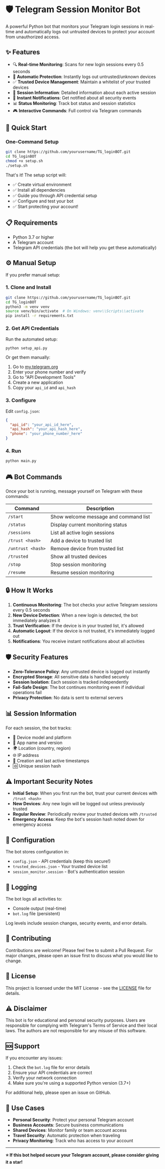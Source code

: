 # 🛡️ Telegram Session Monitor Bot

A powerful Python bot that monitors your Telegram login sessions in real-time and automatically logs out untrusted devices to protect your account from unauthorized access.

## ✨ Features

- 🔍 **Real-time Monitoring**: Scans for new login sessions every 0.5 seconds
- 🚨 **Automatic Protection**: Instantly logs out untrusted/unknown devices
- ✅ **Trusted Device Management**: Maintain a whitelist of your trusted devices
- 📱 **Session Information**: Detailed information about each active session
- 🔔 **Instant Notifications**: Get notified about all security events
- 📊 **Status Monitoring**: Track bot status and session statistics
- 🎮 **Interactive Commands**: Full control via Telegram commands

## 🚀 Quick Start

### One-Command Setup

```bash
git clone https://github.com/yourusername/TG_loginBOT.git
cd TG_loginBOT
chmod +x setup.sh
./setup.sh
```

That's it! The setup script will:
- ✅ Create virtual environment
- ✅ Install all dependencies
- ✅ Guide you through API credential setup
- ✅ Configure and test your bot
- ✅ Start protecting your account!

## 📋 Requirements

- Python 3.7 or higher
- A Telegram account
- Telegram API credentials (the bot will help you get these automatically)

## ⚙️ Manual Setup

If you prefer manual setup:

### 1. Clone and Install

```bash
git clone https://github.com/yourusername/TG_loginBOT.git
cd TG_loginBOT
python3 -m venv venv
source venv/bin/activate  # On Windows: venv\\Scripts\\activate
pip install -r requirements.txt
```

### 2. Get API Credentials

Run the automated setup:
```bash
python setup_api.py
```

Or get them manually:
1. Go to [my.telegram.org](https://my.telegram.org)
2. Enter your phone number and verify
3. Go to "API Development Tools"
4. Create a new application
5. Copy your `api_id` and `api_hash`

### 3. Configure

Edit `config.json`:
```json
{
  "api_id": "your_api_id_here",
  "api_hash": "your_api_hash_here",
  "phone": "your_phone_number_here"
}
```

### 4. Run

```bash
python main.py
```

## 🎮 Bot Commands

Once your bot is running, message yourself on Telegram with these commands:

| Command | Description |
|---------|-------------|
| `/start` | Show welcome message and command list |
| `/status` | Display current monitoring status |
| `/sessions` | List all active login sessions |
| `/trust <hash>` | Add a device to trusted list |
| `/untrust <hash>` | Remove device from trusted list |
| `/trusted` | Show all trusted devices |
| `/stop` | Stop session monitoring |
| `/resume` | Resume session monitoring |

## 🔒 How It Works

1. **Continuous Monitoring**: The bot checks your active Telegram sessions every 0.5 seconds
2. **New Device Detection**: When a new login is detected, the bot immediately analyzes it
3. **Trust Verification**: If the device is in your trusted list, it's allowed
4. **Automatic Logout**: If the device is not trusted, it's immediately logged out
5. **Notifications**: You receive instant notifications about all activities

## 🛡️ Security Features

- **Zero-Tolerance Policy**: Any untrusted device is logged out instantly
- **Encrypted Storage**: All sensitive data is handled securely
- **Session Isolation**: Each session is tracked independently
- **Fail-Safe Design**: The bot continues monitoring even if individual operations fail
- **Privacy Protection**: No data is sent to external servers

## 📊 Session Information

For each session, the bot tracks:
- 📱 Device model and platform
- 🏢 App name and version
- 🌍 Location (country, region)
- 🌐 IP address
- 📅 Creation and last active timestamps
- 🆔 Unique session hash

## ⚠️ Important Security Notes

- **Initial Setup**: When you first run the bot, trust your current devices with `/trust <hash>`
- **New Devices**: Any new login will be logged out unless previously trusted
- **Regular Review**: Periodically review your trusted devices with `/trusted`
- **Emergency Access**: Keep the bot's session hash noted down for emergency access

## 🔧 Configuration

The bot stores configuration in:
- `config.json` - API credentials (keep this secure!)
- `trusted_devices.json` - Your trusted device list
- `session_monitor.session` - Bot's authentication session

## 📝 Logging

The bot logs all activities to:
- Console output (real-time)
- `bot.log` file (persistent)

Log levels include session changes, security events, and error details.

## 🤝 Contributing

Contributions are welcome! Please feel free to submit a Pull Request. For major changes, please open an issue first to discuss what you would like to change.

## 📄 License

This project is licensed under the MIT License - see the [LICENSE](LICENSE) file for details.

## ⚠️ Disclaimer

This bot is for educational and personal security purposes. Users are responsible for complying with Telegram's Terms of Service and their local laws. The authors are not responsible for any misuse of this software.

## 🆘 Support

If you encounter any issues:

1. Check the `bot.log` file for error details
2. Ensure your API credentials are correct
3. Verify your network connection
4. Make sure you're using a supported Python version (3.7+)

For additional help, please open an issue on GitHub.

## 🎯 Use Cases

- **Personal Security**: Protect your personal Telegram account
- **Business Accounts**: Secure business communications
- **Shared Devices**: Monitor family or team account access
- **Travel Security**: Automatic protection when traveling
- **Privacy Monitoring**: Track who has access to your account

---

**⭐ If this bot helped secure your Telegram account, please consider giving it a star!**
